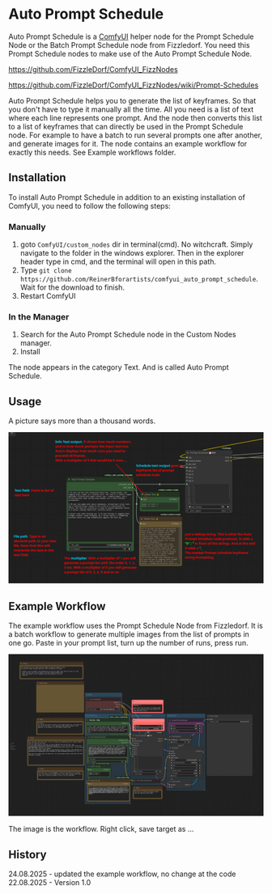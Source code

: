 # Auto Prompt Schedule

Auto Prompt Schedule is a [ComfyUI](https://github.com/comfyanonymous/ComfyUI) helper node for the Prompt Schedule Node or the Batch Prompt Schedule node from Fizzledorf. You need this Prompt Schedule nodes to make use of the Auto Prompt Schedule Node.

https://github.com/FizzleDorf/ComfyUI_FizzNodes

https://github.com/FizzleDorf/ComfyUI_FizzNodes/wiki/Prompt-Schedules

Auto Prompt Schedule helps you to generate the list of keyframes. So that you don't have to type it manually all the time. All you need is a list of text where each line represents one prompt. And the node then converts this list to a list of keyframes that can directly be used in the Prompt Schedule node. For example to have a batch to run several prompts one after another, and generate images for it. The node contains an example workflow for exactly this needs. See Example workflows folder.

## Installation

To install Auto Prompt Schedule in addition to an existing installation of ComfyUI, you need to follow the following steps:

### Manually

1. goto `ComfyUI/custom_nodes` dir in terminal(cmd). No witchcraft. Simply navigate to the folder in the windows explorer. Then in the explorer header type in cmd, and the terminal will open in this path.
2. Type `git clone https://github.com/ReinerBforartists/comfyui_auto_prompt_schedule`. Wait for the download to finish.
3. Restart ComfyUI

### In the Manager
1. Search for the Auto Prompt Schedule node in the Custom Nodes manager. 
2. Install

The node appears in the category Text. And is called Auto Prompt Schedule.

## Usage

A picture says more than a thousand words.

![Explanation](./img/explanation.jpg)


## Example Workflow
The example workflow uses the Prompt Schedule Node from Fizzledorf. It is a batch workflow to generate multiple images from the list of prompts in one go. Paste in your prompt list, turn up the number of runs, press run.

![Explanation](./example_workflows/auto_prompt_schedule_example_workflow.png)

The image is the workflow. Right click, save target as ...

## History

24.08.2025 - updated the example workflow, no change at the code
22.08.2025 - Version 1.0




